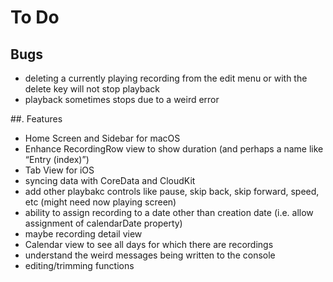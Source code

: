 #  To Do

##  Bugs

* deleting a currently playing recording from the edit menu or with the delete key will not stop playback
* playback sometimes stops due to a weird error

##. Features

* Home Screen and Sidebar for macOS
* Enhance RecordingRow view to show duration (and perhaps a name like “Entry \(index)”)
* Tab View for iOS
* syncing data with CoreData and CloudKit
* add other playbakc controls like pause, skip back, skip forward, speed, etc (might need now playing screen)
* ability to assign recording to a date other than creation date (i.e. allow assignment of calendarDate property)
* maybe recording detail view
* Calendar view to see all days for which there are recordings
* understand the weird messages being written to the console
* editing/trimming functions